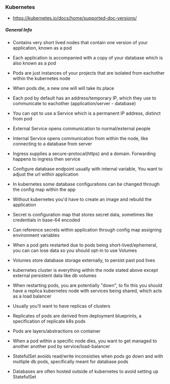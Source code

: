 ### Kubernetes
- https://kubernetes.io/docs/home/supported-doc-versions/

##### General Info
- Contains very short lived nodes that contain one version of your application, known as a pod

- Each application is accompanied with a copy of your database which is also known as a pod

- Pods are just instances of your projects that are isolated from eachother within the kubernetes node

- When pods die, a new one will will take its place

- Each pod by default has an address/temporary IP, which they use to communicate to eachother (application/server - database)

- You can opt to use a Service which is a permanent IP address, distinct from pod

- External Service opens communication to normal/external people

- Internal Service opens communication from within the node, like connecting to a database from server

- Ingress supplies a secure-protocal(https) and a domain. Forwarding happens to ingress then service

- Configure database endpoint usually with internal variable, You want to adjust the url within application

- In kubernetes some database configurations can be changed through the config map within the app

- Without kubernetes you'd have to create an image and rebuild the application

- Secret is configuration map that stores secret data, sometimes like credentials in base-64 encoded

- Can reference secrets within application through config map assigning environment variables

- When a pod gets restarted due to pods being short-lived/ephemeral, you can can lose data so you should opt-in to use Volumes

- Volumes store database storage externally, to persist past pod lives

- kubernetes cluster is everything within the node stated above except external persistent data like db volumes

- When restarting pods, you are potentially "down", to fix this you should have a replica kubernetes node with services being shared, which acts as a load balancer

- Usually you'll want to have replicas of clusters

- Replicates of pods are derived from deployment blueprints, a specification of replicate k8s pods

- Pods are layers/abstractions on container

- When a pod within a specific node dies, you want to get managed to another another pod by service/load-balancer

- StatefulSet avoids read/write inconsisties when pods go down and with multiple db pods, specifically meant for database pods

- Databases are often hosted outside of kubernetes to avoid setting up StatefulSet